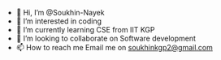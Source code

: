 - 👋 Hi, I’m @Soukhin-Nayek
- 👀 I’m interested in coding
- 🌱 I’m currently learning CSE from IIT KGP
- 💞️ I’m looking to collaborate on Software development
- 📫 How to reach me Email me on soukhinkgp2@gmail.com

<!---
Soukhin-Nayek/Soukhin-Nayek is a ✨ special ✨ repository because its `README.md` (this file) appears on your GitHub profile.
You can click the Preview link to take a look at your changes.
--->
